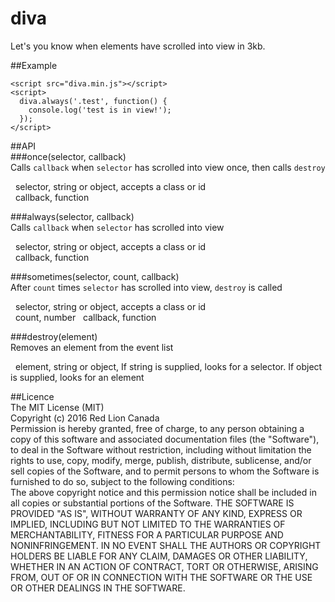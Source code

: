 # diva
Let's you know when elements have scrolled into view in 3kb.

##Example  
```
<script src="diva.min.js"></script>
<script>
  diva.always('.test', function() {
    console.log('test is in view!');
  });
</script>
```  
  
##API  
###once(selector, callback)  
Calls `callback` when `selector` has scrolled into view once, then calls `destroy`  
  
&nbsp;&nbsp;selector, string or object, accepts a class or id  
&nbsp;&nbsp;callback, function  
  
###always(selector, callback)  
Calls `callback` when `selector` has scrolled into view  
  
&nbsp;&nbsp;selector, string or object, accepts a class or id  
&nbsp;&nbsp;callback, function  
  
###sometimes(selector, count, callback)  
After `count` times `selector` has scrolled into view, `destroy` is called  
  
&nbsp;&nbsp;selector, string or object, accepts a class or id  
&nbsp;&nbsp;count, number
&nbsp;&nbsp;callback, function  
  
###destroy(element)  
Removes an element from the event list  
  
&nbsp;&nbsp;element, string or object, If string is supplied, looks for a selector. If object is supplied, looks for an element
  
##Licence  
The MIT License (MIT)  
Copyright (c) 2016 Red Lion Canada  
Permission is hereby granted, free of charge, to any person obtaining a copy of this software and associated documentation files (the "Software"), to deal in the Software without restriction, including without limitation the rights to use, copy, modify, merge, publish, distribute, sublicense, and/or sell copies of the Software, and to permit persons to whom the Software is furnished to do so, subject to the following conditions:  
The above copyright notice and this permission notice shall be included in all copies or substantial portions of the Software.
THE SOFTWARE IS PROVIDED "AS IS", WITHOUT WARRANTY OF ANY KIND, EXPRESS OR IMPLIED, INCLUDING BUT NOT LIMITED TO THE WARRANTIES OF MERCHANTABILITY, FITNESS FOR A PARTICULAR PURPOSE AND NONINFRINGEMENT. IN NO EVENT SHALL THE AUTHORS OR COPYRIGHT HOLDERS BE LIABLE FOR ANY CLAIM, DAMAGES OR OTHER LIABILITY, WHETHER IN AN ACTION OF CONTRACT, TORT OR OTHERWISE, ARISING FROM, OUT OF OR IN CONNECTION WITH THE SOFTWARE OR THE USE OR OTHER DEALINGS IN THE SOFTWARE.

